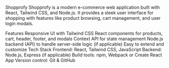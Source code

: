 Shopprofy
Shopprofy is a modern e-commerce web application built with React, Tailwind CSS, and Node.js.
It provides a sleek user interface for shopping with features like product browsing, cart management, and user login modals.

Features
Responsive UI with Tailwind CSS
React components for products, cart, header, footer, and modals
Context API for state management
Node.js backend (API) to handle server-side logic (if applicable)
Easy to extend and customize
Tech Stack
Frontend: React, Tailwind CSS, JavaScript
Backend: Node.js, Express (if applicable)
Build tools: npm, Webpack or Create React App
Version control: Git & GitHub
